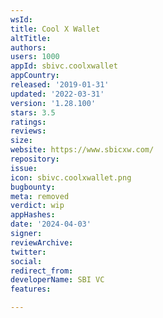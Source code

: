 ```yaml
---
wsId: 
title: Cool X Wallet
altTitle: 
authors: 
users: 1000
appId: sbivc.coolxwallet
appCountry: 
released: '2019-01-31'
updated: '2022-03-31'
version: '1.28.100'
stars: 3.5
ratings: 
reviews: 
size: 
website: https://www.sbicxw.com/
repository: 
issue: 
icon: sbivc.coolxwallet.png
bugbounty: 
meta: removed
verdict: wip
appHashes: 
date: '2024-04-03'
signer: 
reviewArchive: 
twitter: 
social: 
redirect_from: 
developerName: SBI VC
features: 

---
```


